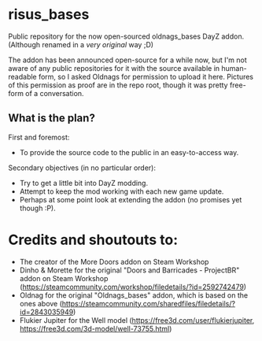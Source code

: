 # risus_bases
  Public repository for the now open-sourced oldnags_bases DayZ addon. (Although renamed in a *very original* way ;D)
  
  The addon has been announced open-source for a while now, but I'm not aware of any public repositories for it with the source available in human-readable form, so I asked Oldnags for permission to upload it here.
  Pictures of this permission as proof are in the repo root, though it was pretty free-form of a conversation.
  
## What is the plan?
  First and foremost:
  - To provide the source code to the public in an easy-to-access way.
  
  Secondary objectives (in no particular order):
  - Try to get a little bit into DayZ modding.
  - Attempt to keep the mod working with each new game update.
  - Perhaps at some point look at extending the addon (no promises yet though :P).
  
# Credits and shoutouts to:
 - The creator of the More Doors addon on Steam Workshop
 - Dinho & Morette for the original "Doors and Barricades - ProjectBR" addon on Steam Workshop (https://steamcommunity.com/workshop/filedetails/?id=2592742479)
 - Oldnag for the original "Oldnags_bases" addon, which is based on the ones above (https://steamcommunity.com/sharedfiles/filedetails/?id=2843035949)
 - Flukier Jupiter for the Well model (https://free3d.com/user/flukierjupiter, https://free3d.com/3d-model/well-73755.html)

